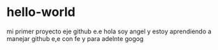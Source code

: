 # hello-world
mi primer proyecto eje github e.e
hola soy angel y estoy aprendiendo a manejar
github e,e con fe y para adelnte gogog
